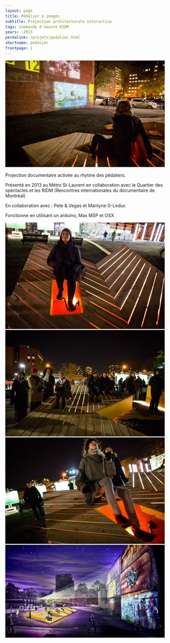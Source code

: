 ```yaml
---
layout: page
title: Pédalier à images
subtitle: Projection architecturale interactive
tags: Commande d'oeuvre RIDM
years: ;2013
permalink: /projets/pedalier.html
shortname: pedalier
frontpage: 1
---
```

![pedalier](../../assets/img/img_pedalier_01.jpg)

Projection documentaire activée au rhytme des pédaliers.

Présenté en 2013 au Métro St-Laurent en collaboration avec le Quartier des spectacles et les RIDM  (Rencontres internationales du documentaire de Montréal)

En collaboration avec :
Pete & Vegas et
Marilyne G-Leduc

Fonctionne en utilisant un arduino, Max MSP et OSX

![pedalier](../../assets/img/img_pedalier_02.jpg)
![pedalier](../../assets/img/img_pedalier_03.jpg)
![pedalier](../../assets/img/img_pedalier_04.jpg)
![pedalier](../../assets/img/img_pedalier_05.jpg)
